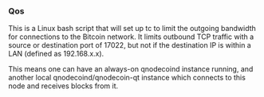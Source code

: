 ### Qos ###

This is a Linux bash script that will set up tc to limit the outgoing bandwidth for connections to the Bitcoin network. It limits outbound TCP traffic with a source or destination port of 17022, but not if the destination IP is within a LAN (defined as 192.168.x.x).

This means one can have an always-on qnodecoind instance running, and another local qnodecoind/qnodecoin-qt instance which connects to this node and receives blocks from it.
